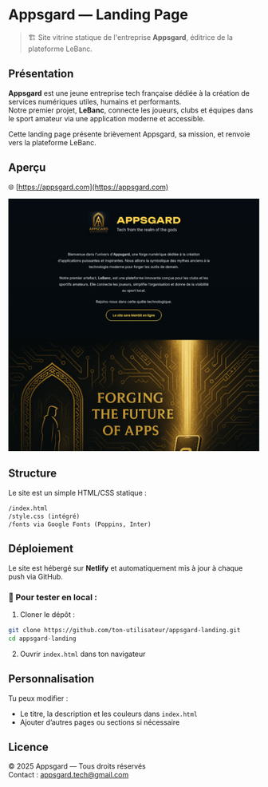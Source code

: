 # Appsgard — Landing Page

> 🏗️ Site vitrine statique de l'entreprise **Appsgard**, éditrice de la plateforme LeBanc.

## Présentation

**Appsgard** est une jeune entreprise tech française dédiée à la création de services numériques utiles, humains et performants.  
Notre premier projet, **LeBanc**, connecte les joueurs, clubs et équipes dans le sport amateur via une application moderne et accessible.

Cette landing page présente brièvement Appsgard, sa mission, et renvoie vers la plateforme LeBanc.

## Aperçu

🌐 [https://appsgard.com](https://appsgard.com)

![screenshot](./screenshot.png)

## Structure

Le site est un simple HTML/CSS statique :

```
/index.html
/style.css (intégré)
/fonts via Google Fonts (Poppins, Inter)
```

## Déploiement

Le site est hébergé sur **Netlify** et automatiquement mis à jour à chaque push via GitHub.

### 🧪 Pour tester en local :
1. Cloner le dépôt :
```bash
git clone https://github.com/ton-utilisateur/appsgard-landing.git
cd appsgard-landing
```

2. Ouvrir `index.html` dans ton navigateur

## Personnalisation

Tu peux modifier :
- Le titre, la description et les couleurs dans `index.html`
- Ajouter d’autres pages ou sections si nécessaire

## Licence

© 2025 Appsgard — Tous droits réservés  
Contact : [appsgard.tech@gmail.com](mailto:appsgard.tech@gmail.com)
